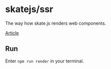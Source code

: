 # skatejs/ssr
The way how skate.js renders web components.

[Article](https://medium.com/@treshugart/%C3%A5server-side-rendering-web-components-e5df705f3f48)

## Run
Enter `npm run render` in your terminal.

